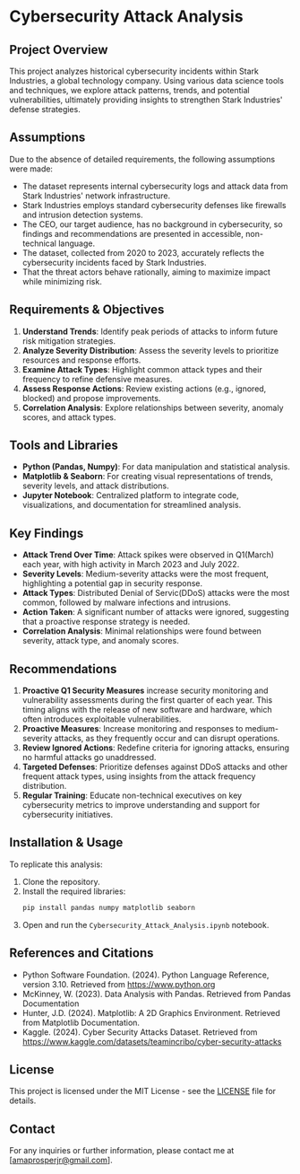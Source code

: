 # Cybersecurity Attack Analysis

## Project Overview
This project analyzes historical cybersecurity incidents within Stark Industries, a global technology company. Using various data science tools and techniques, we explore attack patterns, trends, and potential vulnerabilities, ultimately providing insights to strengthen Stark Industries' defense strategies.

## Assumptions
Due to the absence of detailed requirements, the following assumptions were made:
- The dataset represents internal cybersecurity logs and attack data from Stark Industries' network infrastructure.
- Stark Industries employs standard cybersecurity defenses like firewalls and intrusion detection systems.
- The CEO, our target audience, has no background in cybersecurity, so findings and recommendations are presented in accessible, non-technical language.
- The dataset, collected from 2020 to 2023, accurately reflects the cybersecurity incidents faced by Stark Industries.
- That the threat actors behave rationally, aiming to maximize impact while minimizing risk.

## Requirements & Objectives
1. **Understand Trends**: Identify peak periods of attacks to inform future risk mitigation strategies.
2. **Analyze Severity Distribution**: Assess the severity levels to prioritize resources and response efforts.
3. **Examine Attack Types**: Highlight common attack types and their frequency to refine defensive measures.
4. **Assess Response Actions**: Review existing actions (e.g., ignored, blocked) and propose improvements.
5. **Correlation Analysis**: Explore relationships between severity, anomaly scores, and attack types.

## Tools and Libraries
- **Python (Pandas, Numpy)**: For data manipulation and statistical analysis.
- **Matplotlib & Seaborn**: For creating visual representations of trends, severity levels, and attack distributions.
- **Jupyter Notebook**: Centralized platform to integrate code, visualizations, and documentation for streamlined analysis.

## Key Findings
- **Attack Trend Over Time**: Attack spikes were observed in Q1(March) each year, with high activity in March 2023 and July 2022.
- **Severity Levels**: Medium-severity attacks were the most frequent, highlighting a potential gap in security response.
- **Attack Types**: Distributed Denial of Servic(DDoS) attacks were the most common, followed by malware infections and intrusions.
- **Action Taken**: A significant number of attacks were ignored, suggesting that a proactive response strategy is needed.
- **Correlation Analysis**: Minimal relationships were found between severity, attack type, and anomaly scores.

## Recommendations
1. **Proactive Q1 Security Measures** increase security monitoring and vulnerability assessments during the first quarter of each year. This timing aligns with the release of new software and hardware, which often introduces exploitable vulnerabilities. 
2. **Proactive Measures**: Increase monitoring and responses to medium-severity attacks, as they frequently occur and can disrupt operations.
3. **Review Ignored Actions**: Redefine criteria for ignoring attacks, ensuring no harmful attacks go unaddressed.
4. **Targeted Defenses**: Prioritize defenses against DDoS attacks and other frequent attack types, using insights from the attack frequency distribution.
5. **Regular Training**: Educate non-technical executives on key cybersecurity metrics to improve understanding and support for cybersecurity initiatives.
   
## Installation & Usage
To replicate this analysis:
1. Clone the repository.
2. Install the required libraries:
    ```bash
    pip install pandas numpy matplotlib seaborn
    ```
3. Open and run the `Cybersecurity_Attack_Analysis.ipynb` notebook.

## References and Citations
- Python Software Foundation. (2024). Python Language Reference, version 3.10. Retrieved from https://www.python.org
- McKinney, W. (2023). Data Analysis with Pandas. Retrieved from Pandas Documentation
- Hunter, J.D. (2024). Matplotlib: A 2D Graphics Environment. Retrieved from Matplotlib Documentation.
- Kaggle. (2024). Cyber Security Attacks Dataset. Retrieved from https://www.kaggle.com/datasets/teamincribo/cyber-security-attacks

## License
This project is licensed under the MIT License - see the [LICENSE](LICENSE) file for details.

## Contact
For any inquiries or further information, please contact me at [amaprosperjr@gmail.com].
